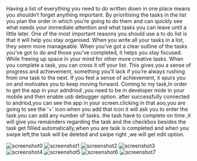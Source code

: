 Having a list of everything you need to do written down in one place means you shouldn’t forget anything important.
By prioritising the tasks in the list you plan the order in which you’re going to do them and can quickly see what needs your immediate attention and what tasks you can leave until a little later.
One of the most important reasons you should use a to do list is that it will help you stay organised.
When you write all your tasks in a list, they seem more manageable.
When you’ve got a clear outline of the tasks you’ve got to do and those you’ve completed, it helps you stay focused. 
While freeing up space in your mind for other more creative tasks.
When you complete a task, you can cross it off your list.
This gives you a sense of progress and achievement, something you’ll lack if you’re always rushing from one task to the next.
If you feel a sense of achievement, it spurs you on and motivates you to keep moving forward.
Coming to my task,In order to get the app in your adndriod ,you need to be in developer mide in your mobile and then enable usb debugger option.
after successfully connected to andriod,you can see the app in your screen.clicking in that aoo,you are going to see the '+' icon.when you add that icon it will ask you to enter the task.you can add any number of tasks.
the task have to complete on time ,it will give you remainders regarding the task and the checkbox besides the task get fillied automatically,when you are task is completed and when you swipe left,the task will be deleted and swipe right ,we will get edit option.


![screenshot0](https://github.com/sreya111/keka/assets/116145257/e6ca3371-cbb8-4624-b674-480814395087)
![screenshot1](https://github.com/sreya111/keka/assets/116145257/2ca3f47e-8382-4679-9055-3da5633ebd1a)
![screenshot2](https://github.com/sreya111/keka/assets/116145257/ba644c1e-887d-4d63-8bd6-9d62ba5925ab)
![screenshot3](https://github.com/sreya111/keka/assets/116145257/0a34afd8-1773-49f2-a9d1-0dfdd10ef32f)
![screenshot4](https://github.com/sreya111/keka/assets/116145257/5669115d-c030-436a-9ab3-cc968142c2f9)
![screenshot5](https://github.com/sreya111/keka/assets/116145257/f0a99064-e43a-4188-a433-dee40f50d3df)
![screenshot6](https://github.com/sreya111/keka/assets/116145257/5c4c3a76-8973-4639-9639-9171582c4eff)
![screenshot7](https://github.com/sreya111/keka/assets/116145257/24c28fce-c9eb-4053-b95b-18b5ad97c102)



